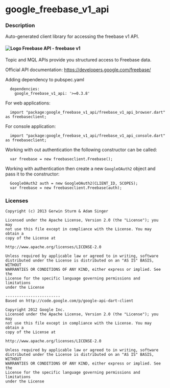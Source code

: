 # google_freebase_v1_api

### Description

Auto-generated client library for accessing the freebase v1 API.

#### ![Logo](http://www.google.com/images/icons/product/freebase-16.png) Freebase API - freebase v1

Topic and MQL APIs provide you structured access to Freebase data.

Official API documentation: https://developers.google.com/freebase/

Adding dependency to pubspec.yaml

```
  dependencies:
    google_freebase_v1_api: '>=0.3.8'
```

For web applications:

```
  import "package:google_freebase_v1_api/freebase_v1_api_browser.dart" as freebaseclient;
```

For console application:

```
  import "package:google_freebase_v1_api/freebase_v1_api_console.dart" as freebaseclient;
```

Working with out authentication the following constructor can be called:

```
  var freebase = new freebaseclient.Freebase();
```

Working with authentication then create a new `GoogleOAuth2` object and pass it to the constructor:


```
  GoogleOAuth2 auth = new GoogleOAuth2(CLIENT_ID, SCOPES);
  var freebase = new freebaseclient.Freebase(auth);
```

### Licenses

```
Copyright (c) 2013 Gerwin Sturm & Adam Singer

Licensed under the Apache License, Version 2.0 (the "License"); you may 
not use this file except in compliance with the License. You may obtain a 
copy of the License at

http://www.apache.org/licenses/LICENSE-2.0

Unless required by applicable law or agreed to in writing, software
distributed under the License is distributed on an "AS IS" BASIS, WITHOUT
WARRANTIES OR CONDITIONS OF ANY KIND, either express or implied. See the
License for the specific language governing permissions and limitations 
under the License

------------------------
Based on http://code.google.com/p/google-api-dart-client

Copyright 2012 Google Inc.
Licensed under the Apache License, Version 2.0 (the "License"); you may 
not use this file except in compliance with the License. You may obtain a
copy of the License at

http://www.apache.org/licenses/LICENSE-2.0

Unless required by applicable law or agreed to in writing, software
distributed under the License is distributed on an "AS IS" BASIS, WITHOUT
WARRANTIES OR CONDITIONS OF ANY KIND, either express or implied. See the
License for the specific language governing permissions and limitations 
under the License

```
